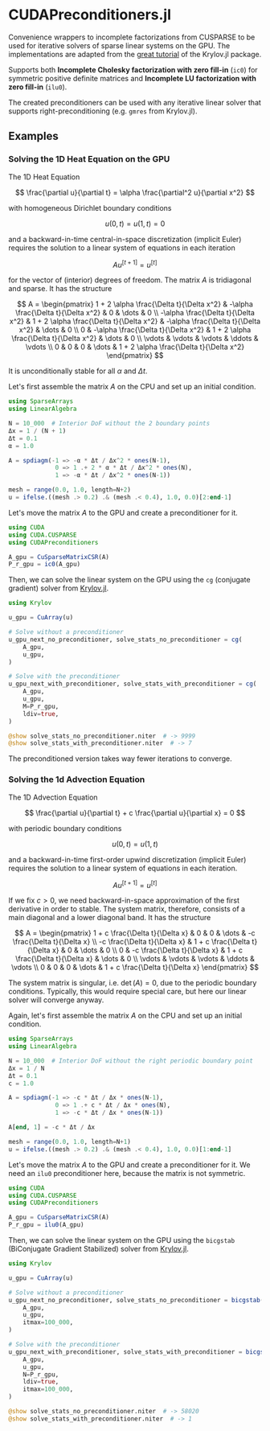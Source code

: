# CUDAPreconditioners.jl
Convenience wrappers to incomplete factorizations from CUSPARSE to be used for
iterative solvers of sparse linear systems on the GPU. The implementations are
adapted from the [great
tutorial](https://juliasmoothoptimizers.github.io/Krylov.jl/stable/gpu/#Example-with-a-symmetric-positive-definite-system)
of the Krylov.jl package.

Supports both **Incomplete Cholesky factorization with zero fill-in** (`ic0`)
for symmetric positive definite matrices and **Incomplete LU factorization with zero fill-in** (`ilu0`).

The created preconditioners can be used with any iterative linear solver that supports right-preconditioning (e.g. `gmres` from Krylov.jl).

## Examples

### Solving the 1D Heat Equation on the GPU

The 1D Heat Equation

$$
\frac{\partial u}{\partial t} = \alpha \frac{\partial^2 u}{\partial x^2}
$$

with homogeneous Dirichlet boundary conditions

$$
u(0,t) = u(1,t) = 0
$$

and a backward-in-time central-in-space discretization (implicit Euler) requires the solution to a linear system of equations in each iteration

$$
A u^{[t+1]} = u^{[t]}
$$

for the vector of (interior) degrees of freedom. The matrix $A$ is tridiagonal and sparse. It has the structure

$$
A = \begin{pmatrix}
1 + 2 \alpha \frac{\Delta t}{\Delta x^2} & -\alpha \frac{\Delta t}{\Delta x^2} & 0 & \dots & 0 \\
-\alpha \frac{\Delta t}{\Delta x^2} & 1 + 2 \alpha \frac{\Delta t}{\Delta x^2} & -\alpha \frac{\Delta t}{\Delta x^2} & \dots & 0 \\
0 & -\alpha \frac{\Delta t}{\Delta x^2} & 1 + 2 \alpha \frac{\Delta t}{\Delta x^2} & \dots & 0 \\
\vdots & \vdots & \vdots & \ddots & \vdots \\
0 & 0 & 0 & \dots & 1 + 2 \alpha \frac{\Delta t}{\Delta x^2}
\end{pmatrix}
$$

It is unconditionally stable for all $\alpha$ and $\Delta t$.

Let's first assemble the matrix $A$ on the CPU and set up an initial condition.

```julia
using SparseArrays
using LinearAlgebra

N = 10_000  # Interior DoF without the 2 boundary points
Δx = 1 / (N + 1)
Δt = 0.1
α = 1.0

A = spdiagm(-1 => -α * Δt / Δx^2 * ones(N-1),
             0 => 1 .+ 2 * α * Δt / Δx^2 * ones(N),
             1 => -α * Δt / Δx^2 * ones(N-1))

mesh = range(0.0, 1.0, length=N+2)
u = ifelse.((mesh .> 0.2) .& (mesh .< 0.4), 1.0, 0.0)[2:end-1]
```

Let's move the matrix $A$ to the GPU and create a preconditioner for it.

```julia
using CUDA
using CUDA.CUSPARSE
using CUDAPreconditioners

A_gpu = CuSparseMatrixCSR(A)
P_r_gpu = ic0(A_gpu)
```

Then, we can solve the linear system on the GPU using the `cg` (conjugate
gradient) solver from
[Krylov.jl](https://github.com/JuliaSmoothOptimizers/Krylov.jl).

```julia
using Krylov

u_gpu = CuArray(u)

# Solve without a preconditioner
u_gpu_next_no_preconditioner, solve_stats_no_preconditioner = cg(
    A_gpu,
    u_gpu,
)

# Solve with the preconditioner
u_gpu_next_with_preconditioner, solve_stats_with_preconditioner = cg(
    A_gpu,
    u_gpu,
    M=P_r_gpu,
    ldiv=true,
)

@show solve_stats_no_preconditioner.niter  # -> 9999
@show solve_stats_with_preconditioner.niter  # -> 7
```

The preconditioned version takes way fewer iterations to converge.

### Solving the 1d Advection Equation

The 1D Advection Equation

$$
\frac{\partial u}{\partial t} + c \frac{\partial u}{\partial x} = 0
$$

with periodic boundary conditions

$$
u(0,t) = u(1,t)
$$

and a backward-in-time first-order upwind discretization (implicit Euler)
requires the solution to a linear system of equations in each iteration.

$$
A u^{[t+1]} = u^{[t]}
$$

If we fix $c>0$, we need backward-in-space approximation of the first derivative
in order to stable. The system matrix, therefore, consists of a main diagonal
and a lower diagonal band. It has the structure

$$
A = \begin{pmatrix}
1 + c \frac{\Delta t}{\Delta x} & 0 & 0 & \dots & -c \frac{\Delta t}{\Delta x} \\
-c \frac{\Delta t}{\Delta x} & 1 + c \frac{\Delta t}{\Delta x} & 0 & \dots & 0 \\
0 & -c \frac{\Delta t}{\Delta x} & 1 + c \frac{\Delta t}{\Delta x} & \dots & 0 \\
\vdots & \vdots & \vdots & \ddots & \vdots \\
0 & 0 & 0 & \dots & 1 + c \frac{\Delta t}{\Delta x}
\end{pmatrix}
$$

The system matrix is singular, i.e. $\det(A)=0$, due to the periodic boundary conditions. Typically, this would require special care, but here our linear solver will converge anyway.

Again, let's first assemble the matrix $A$ on the CPU and set up an initial condition.

```julia
using SparseArrays
using LinearAlgebra

N = 10_000  # Interior DoF without the right periodic boundary point
Δx = 1 / N
Δt = 0.1
c = 1.0

A = spdiagm(-1 => -c * Δt / Δx * ones(N-1),
             0 => 1 .+ c * Δt / Δx * ones(N),
             1 => -c * Δt / Δx * ones(N-1))

A[end, 1] = -c * Δt / Δx

mesh = range(0.0, 1.0, length=N+1)
u = ifelse.((mesh .> 0.2) .& (mesh .< 0.4), 1.0, 0.0)[1:end-1]
```

Let's move the matrix $A$ to the GPU and create a preconditioner for it. We need an `ilu0` preconditioner here, because the matrix is not symmetric.

```julia
using CUDA
using CUDA.CUSPARSE
using CUDAPreconditioners

A_gpu = CuSparseMatrixCSR(A)
P_r_gpu = ilu0(A_gpu)
```

Then, we can solve the linear system on the GPU using the `bicgstab`
(BiConjugate Gradient Stabilized) solver from
[Krylov.jl](https://github.com/JuliaSmoothOptimizers/Krylov.jl).

```julia
using Krylov

u_gpu = CuArray(u)

# Solve without a preconditioner
u_gpu_next_no_preconditioner, solve_stats_no_preconditioner = bicgstab(
    A_gpu,
    u_gpu,
    itmax=100_000,
)

# Solve with the preconditioner
u_gpu_next_with_preconditioner, solve_stats_with_preconditioner = bicgstab(
    A_gpu,
    u_gpu,
    N=P_r_gpu,
    ldiv=true,
    itmax=100_000,
)

@show solve_stats_no_preconditioner.niter  # -> 58020
@show solve_stats_with_preconditioner.niter  # -> 1
```

